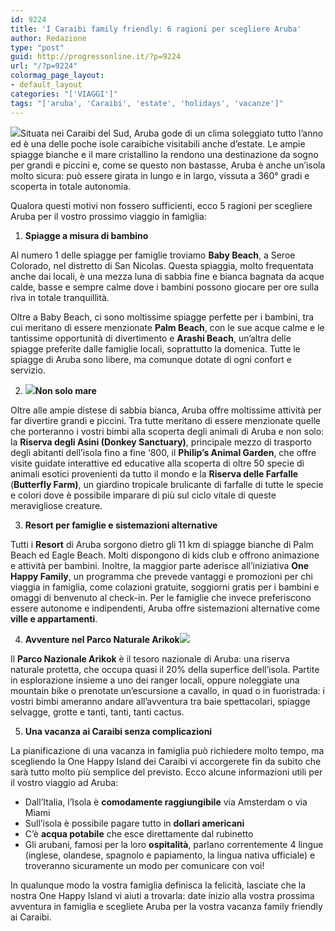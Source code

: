 ```yaml
---
id: 9224
title: 'I Caraibi family friendly: 6 ragioni per scegliere Aruba'
author: Redazione
type: "post"
guid: http://progressonline.it/?p=9224
url: "/?p=9224"
colormag_page_layout:
- default_layout
categories: "['VIAGGI']"
tags: "['aruba', 'Caraibi', 'estate', 'holidays', 'vacanze']"
---
```


![](https://progressonline.it/wp-content/uploads/2018/07/aruba-300x155.jpg)Situata nei Caraibi del Sud, Aruba gode di un clima soleggiato tutto l’anno ed è una delle poche isole caraibiche visitabili anche d’estate. Le ampie spiagge bianche e il mare cristallino la rendono una destinazione da sogno per grandi e piccini e, come se questo non bastasse, Aruba è anche un’isola molto sicura: può essere girata in lungo e in largo, vissuta a 360° gradi e scoperta in totale autonomia.

Qualora questi motivi non fossero sufficienti, ecco 5 ragioni per scegliere Aruba per il vostro prossimo viaggio in famiglia:

1. **Spiagge a misura di bambino**

Al numero 1 delle spiagge per famiglie troviamo **Baby Beach**, a Seroe Colorado, nel distretto di San Nicolas. Questa spiaggia, molto frequentata anche dai locali, è una mezza luna di sabbia fine e bianca bagnata da acque calde, basse e sempre calme dove i bambini possono giocare per ore sulla riva in totale tranquillità.

Oltre a Baby Beach, ci sono moltissime spiagge perfette per i bambini, tra cui meritano di essere menzionate **Palm Beach**, con le sue acque calme e le tantissime opportunità di divertimento e **Arashi Beach**, un’altra delle spiagge preferite dalle famiglie locali, soprattutto la domenica. Tutte le spiagge di Aruba sono libere, ma comunque dotate di ogni confort e servizio.

2. **![](https://progressonline.it/wp-content/uploads/2018/07/4.Cave-Exploration-Parco-Arikok-min-300x200.jpg)Non solo mare**

Oltre alle ampie distese di sabbia bianca, Aruba offre moltissime attività per far divertire grandi e piccini. Tra tutte meritano di essere menzionate quelle che porteranno i vostri bimbi alla scoperta degli animali di Aruba e non solo: la **Riserva degli Asini (Donkey Sanctuary)**, principale mezzo di trasporto degli abitanti dell’isola fino a fine ‘800, il **Philip’s Animal Garden**, che offre visite guidate interattive ed educative alla scoperta di oltre 50 specie di animali esotici provenienti da tutto il mondo e la **Riserva delle Farfalle** (**Butterfly Farm)**, un giardino tropicale brulicante di farfalle di tutte le specie e colori dove è possibile imparare di più sul ciclo vitale di queste meravigliose creature.

3. **Resort per famiglie e sistemazioni alternative**

Tutti i **Resort** di Aruba sorgono dietro gli 11 km di spiagge bianche di Palm Beach ed Eagle Beach. Molti dispongono di kids club e offrono animazione e attività per bambini. Inoltre, la maggior parte aderisce all’iniziativa **One Happy Family**, un programma che prevede vantaggi e promozioni per chi viaggia in famiglia, come colazioni gratuite, soggiorni gratis per i bambini e omaggi di benvenuto al check-in. Per le famiglie che invece preferiscono essere autonome e indipendenti, Aruba offre sistemazioni alternative come **ville e appartamenti**.

4. **Avventure nel Parco Naturale Arikok![](https://progressonline.it/wp-content/uploads/2018/07/2.Santuario-Asini-min-300x200.jpg)**

Il **Parco Nazionale Arikok** è il tesoro nazionale di Aruba: una riserva naturale protetta, che occupa quasi il 20% della superfice dell’isola. Partite in esplorazione insieme a uno dei ranger locali, oppure noleggiate una mountain bike o prenotate un’escursione a cavallo, in quad o in fuoristrada: i vostri bimbi ameranno andare all’avventura tra baie spettacolari, spiagge selvagge, grotte e tanti, tanti, tanti cactus.

5. **Una vacanza ai Caraibi senza complicazioni**

La pianificazione di una vacanza in famiglia può richiedere molto tempo, ma scegliendo la One Happy Island dei Caraibi vi accorgerete fin da subito che sarà tutto molto più semplice del previsto. Ecco alcune informazioni utili per il vostro viaggio ad Aruba:

- Dall’Italia, l’Isola è **comodamente raggiungibile** via Amsterdam o via Miami
- Sull’isola è possibile pagare tutto in **dollari americani**
- C’è **acqua potabile** che esce direttamente dal rubinetto
- Gli arubani, famosi per la loro **ospitalità**, parlano correntemente 4 lingue (inglese, olandese, spagnolo e papiamento, la lingua nativa ufficiale) e troveranno sicuramente un modo per comunicare con voi!

In qualunque modo la vostra famiglia definisca la felicità, lasciate che la nostra One Happy Island vi aiuti a trovarla: date inizio alla vostra prossima avventura in famiglia e scegliete Aruba per la vostra vacanza family friendly ai Caraibi.